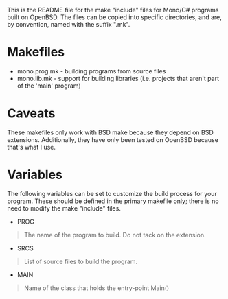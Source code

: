 This is the README file for the make "include" files for Mono/C# programs
built on OpenBSD.
The files can be copied into specific directories, and are, by convention,
named with the suffix ".mk".

# Makefiles

* mono.prog.mk		- building programs from source files
* mono.lib.mk		- support for building libraries (i.e. projects that aren't part of the 'main' program)

# Caveats

These makefiles only work with BSD make because they depend on BSD
extensions. Additionally, they have only been tested on OpenBSD
because that's what I use.

# Variables

The following variables can be set to customize the build process for
your program. These should be defined in the primary makefile only;
there is no need to modify the make "include" files.

* PROG

> The name of the program to build. Do not tack on the extension.

* SRCS

> List of source files to build the program.

* MAIN

> Name of the class that holds the entry-point Main()
